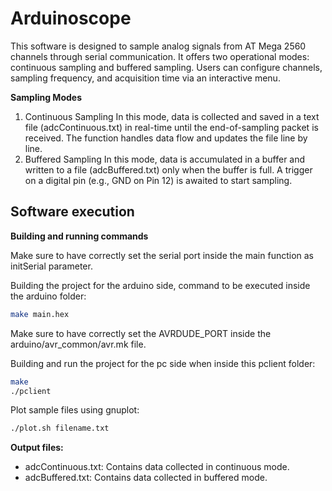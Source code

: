 # Arduinoscope
This software is designed to sample analog signals from AT Mega 2560 channels through serial communication. It offers two operational modes: continuous sampling and buffered sampling. Users can configure channels, sampling frequency, and acquisition time via an interactive menu.

**Sampling Modes**

1. Continuous Sampling
In this mode, data is collected and saved in a text file (adcContinuous.txt) in real-time until the end-of-sampling packet is received. The function handles data flow and updates the file line by line.
2. Buffered Sampling
In this mode, data is accumulated in a buffer and written to a file (adcBuffered.txt) only when the buffer is full. A trigger on a digital pin (e.g., GND on Pin 12) is awaited to start sampling.

## Software execution

**Building and running commands**

Make sure to have correctly set the serial port inside the main function as initSerial parameter.

Building the project for the arduino side, command to be executed inside the arduino folder:
```sh
make main.hex
```
Make sure to have correctly set the AVRDUDE_PORT inside the arduino/avr_common/avr.mk file.

Building and run the project for the pc side when inside this pclient folder:
```sh
make
./pclient
```

Plot sample files using gnuplot:
```sh
./plot.sh filename.txt
```
**Output files:**
- adcContinuous.txt: Contains data collected in continuous mode.
- adcBuffered.txt: Contains data collected in buffered mode.